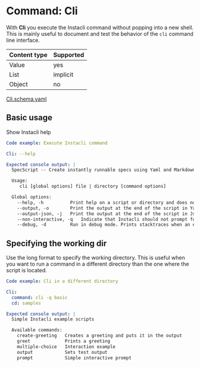 # Command: Cli

With **Cli** you execute the Instacli command without popping into a new shell. This is mainly useful to document and
test the behavior of the `cli` command line interface.

| Content type | Supported |
|--------------|-----------|
| Value        | yes       |
| List         | implicit  |
| Object       | no        |

[Cli.schema.yaml](schema/Cli.schema.yaml)

## Basic usage

Show Instacli help

```yaml specscript
Code example: Execute Instacli command

Cli: --help

Expected console output: |
  SpecScript -- Create instantly runnable specs using Yaml and Markdown!

  Usage:
     cli [global options] file | directory [command options]

  Global options:
    --help, -h          Print help on a script or directory and does not run anything
    --output, -o        Print the output at the end of the script in Yaml format
    --output-json, -j   Print the output at the end of the script in Json format
    --non-interactive, -q   Indicate that Instacli should not prompt for user input
    --debug, -d         Run in debug mode. Prints stacktraces when an error occurs.
```

## Specifying the working dir

Use the long format to specify the working directory. This is useful when you want to run a command in a different
directory than the one where the script is located.

```yaml specscript
Code example: Cli in a different directory

Cli:
  command: cli -q basic
  cd: samples

Expected console output: |
  Simple Instacli example scripts

  Available commands:
    create-greeting   Creates a greeting and puts it in the output
    greet             Prints a greeting
    multiple-choice   Interaction example
    output            Sets test output
    prompt            Simple interactive prompt
```
